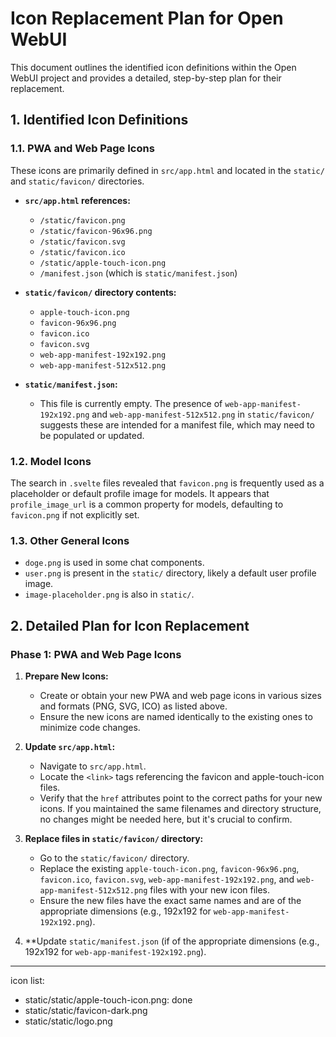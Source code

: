 
# Icon Replacement Plan for Open WebUI

This document outlines the identified icon definitions within the Open WebUI project and provides a detailed, step-by-step plan for their replacement.

## 1. Identified Icon Definitions

### 1.1. PWA and Web Page Icons

These icons are primarily defined in `src/app.html` and located in the `static/` and `static/favicon/` directories.

* **`src/app.html` references:**
  * `/static/favicon.png`
  * `/static/favicon-96x96.png`
  * `/static/favicon.svg`
  * `/static/favicon.ico`
  * `/static/apple-touch-icon.png`
  * `/manifest.json` (which is `static/manifest.json`)

* **`static/favicon/` directory contents:**
  * `apple-touch-icon.png`
  * `favicon-96x96.png`
  * `favicon.ico`
  * `favicon.svg`
  * `web-app-manifest-192x192.png`
  * `web-app-manifest-512x512.png`

* **`static/manifest.json`:**
  * This file is currently empty. The presence of `web-app-manifest-192x192.png` and `web-app-manifest-512x512.png` in `static/favicon/` suggests these are intended for a manifest file, which may need to be populated or updated.

### 1.2. Model Icons

The search in `.svelte` files revealed that `favicon.png` is frequently used as a placeholder or default profile image for models. It appears that `profile_image_url` is a common property for models, defaulting to `favicon.png` if not explicitly set.

### 1.3. Other General Icons

* `doge.png` is used in some chat components.
* `user.png` is present in the `static/` directory, likely a default user profile image.
* `image-placeholder.png` is also in `static/`.

## 2. Detailed Plan for Icon Replacement

### Phase 1: PWA and Web Page Icons

1. **Prepare New Icons:**
    * Create or obtain your new PWA and web page icons in various sizes and formats (PNG, SVG, ICO) as listed above.
    * Ensure the new icons are named identically to the existing ones to minimize code changes.

2. **Update `src/app.html`:**
    * Navigate to `src/app.html`.
    * Locate the `<link>` tags referencing the favicon and apple-touch-icon files.
    * Verify that the `href` attributes point to the correct paths for your new icons. If you maintained the same filenames and directory structure, no changes might be needed here, but it's crucial to confirm.

3. **Replace files in `static/favicon/` directory:**
    * Go to the `static/favicon/` directory.
    * Replace the existing `apple-touch-icon.png`, `favicon-96x96.png`, `favicon.ico`, `favicon.svg`, `web-app-manifest-192x192.png`, and `web-app-manifest-512x512.png` files with your new icon files.
    * Ensure the new files have the exact same names and are of the appropriate dimensions (e.g., 192x192 for `web-app-manifest-192x192.png`).

4. **Update `static/manifest.json` (if of the appropriate dimensions (e.g., 192x192 for `web-app-manifest-192x192.png`).

---

icon list:

* static/static/apple-touch-icon.png: done
* static/static/favicon-dark.png
* static/static/logo.png
